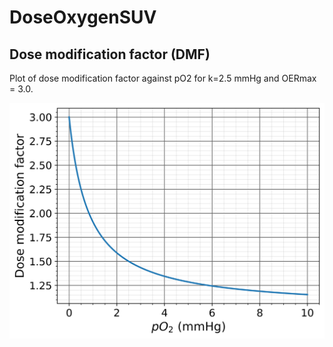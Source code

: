 # DoseOxygenSUV
## Dose modification factor (DMF)

Plot of dose modification factor against pO2 for k=2.5 mmHg and OERmax = 3.0. 

![Alt text](https://github.com/isachpaz/DoseOxygenSUV/blob/main/dmf.png?raw=true "Dose modification plot")


